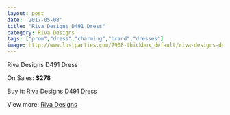 ```yaml
---
layout: post
date: '2017-05-08'
title: "Riva Designs D491 Dress"
category: Riva Designs
tags: ["prom","dress","charming","brand","dresses"]
image: http://www.lustparties.com/7908-thickbox_default/riva-designs-d491-dress.jpg
---
```

Riva Designs D491 Dress

On Sales: **$278**
<a href="https://www.lustparties.com/en/riva-designs/2634-riva-designs-d491-dress.html"><amp-img layout="responsive" width="600" height="600" src="//www.lustparties.com/7908-thickbox_default/riva-designs-d491-dress.jpg" alt="Riva Designs D491 Dress 0" /></a>
<a href="https://www.lustparties.com/en/riva-designs/2634-riva-designs-d491-dress.html"><amp-img layout="responsive" width="600" height="600" src="//www.lustparties.com/7910-thickbox_default/riva-designs-d491-dress.jpg" alt="Riva Designs D491 Dress 1" /></a>
<a href="https://www.lustparties.com/en/riva-designs/2634-riva-designs-d491-dress.html"><amp-img layout="responsive" width="600" height="600" src="//www.lustparties.com/7909-thickbox_default/riva-designs-d491-dress.jpg" alt="Riva Designs D491 Dress 2" /></a>

Buy it: [Riva Designs D491 Dress](https://www.lustparties.com/en/riva-designs/2634-riva-designs-d491-dress.html "Riva Designs D491 Dress")

View more: [Riva Designs](https://www.lustparties.com/en/6-riva-designs "Riva Designs")